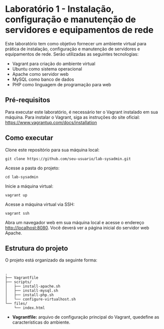 <!DOCTYPE html>
<html>
<head>
	<link rel="stylesheet" href="https://cdnjs.cloudflare.com/ajax/libs/font-awesome/5.15.3/css/all.min.css" integrity="sha512-qlzn91A9Q0tqrm0M58JjC7qjT+vU7ZbZ3KzxYrN+jENM9uRakKvUMaVg1TcF5z/hz1iQwJ0Iy5x7cNpT4xjIWg==" crossorigin="anonymous" referrerpolicy="no-referrer" />
</head>
<body>
	<h1>Laboratório 1 - Instalação, configuração e manutenção de servidores e equipamentos de rede</h1>
	<p>Este laboratório tem como objetivo fornecer um ambiente virtual para prática de instalação, configuração e manutenção de servidores e equipamentos de rede. Serão utilizadas as seguintes tecnologias:</p>
	<ul>
		<li>Vagrant para criação do ambiente virtual <i class="fab fa-vagrant"></i></li>
		<li>Ubuntu como sistema operacional <i class="fab fa-ubuntu"></i></li>
		<li>Apache como servidor web <i class="fab fa-apache"></i></li>
		<li>MySQL como banco de dados <i class="fas fa-database"></i></li>
		<li>PHP como linguagem de programação para web <i class="fab fa-php"></i></li>
	</ul>


<h2>Pré-requisitos</h2>
<p>Para executar este laboratório, é necessário ter o Vagrant instalado em sua máquina. Para instalar o Vagrant, siga as instruções do site oficial: <a href="https://www.vagrantup.com/docs/installation">https://www.vagrantup.com/docs/installation</a></p>

<h2>Como executar</h2>
<p>Clone este repositório para sua máquina local:</p>
<pre><code>git clone https://github.com/seu-usuario/lab-sysadmin.git</code></pre>
<p>Acesse a pasta do projeto:</p>
<pre><code>cd lab-sysadmin</code></pre>
<p>Inicie a máquina virtual:</p>
<pre><code>vagrant up</code></pre>
<p>Acesse a máquina virtual via SSH:</p>
<pre><code>vagrant ssh</code></pre>
<p>Abra um navegador web em sua máquina local e acesse o endereço <a href="http://localhost:8080">http://localhost:8080</a>. Você deverá ver a página inicial do servidor web Apache.</p>

<h2>Estrutura do projeto</h2>
<p>O projeto está organizado da seguinte forma:</p>
<pre><code>
.
├── Vagrantfile
├── scripts/
│   ├── install-apache.sh
│   ├── install-mysql.sh
│   ├── install-php.sh
│   └── configure-virtualhost.sh
└── files/
    └── index.html
</code></pre>
<ul>
	<li><strong>Vagrantfile:</strong> arquivo de configuração principal do Vagrant, quedefine as características do ambiente.

